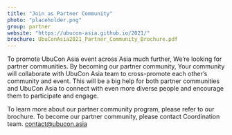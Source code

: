 ```yaml
---
title: "Join as Partner Community"
photo: "placeholder.png"
group: partner
website: "https://ubucon-asia.github.io/2021/"
brochure: UbuConAsia2021_Partner_Community_Brochure.pdf
---
```


To promote UbuCon Asia event across Asia much further, We’re looking for partner communities.
By becoming our partner community, Your community will collaborate with UbuCon Asia team to cross-promote each other’s community and event.
This will be a big help for both partner communities and UbuCon Asia to connect with even more diverse people and encourage them to participate and engage.

To learn more about our partner community program, please refer to our brochure.
To become our partner community, please contact Coordination team. contact@ubucon.asia
